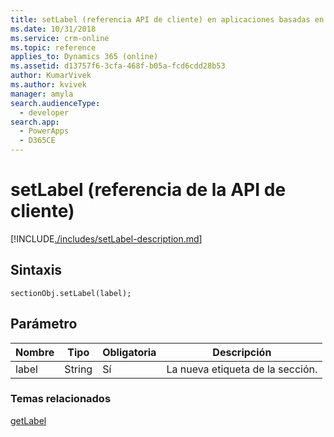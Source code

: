 ```yaml
---
title: setLabel (referencia API de cliente) en aplicaciones basadas en modelo| MicrosoftDocs
ms.date: 10/31/2018
ms.service: crm-online
ms.topic: reference
applies_to: Dynamics 365 (online)
ms.assetid: d13757f6-3cfa-468f-b05a-fcd6cdd28b53
author: KumarVivek
ms.author: kvivek
manager: amyla
search.audienceType:
  - developer
search.app:
  - PowerApps
  - D365CE
---
```

# <a name="setlabel-client-api-reference"></a>setLabel (referencia de la API de cliente)



[!INCLUDE[./includes/setLabel-description.md](./includes/setLabel-description.md)]

## <a name="syntax"></a>Sintaxis

`sectionObj.setLabel(label);`

## <a name="parameter"></a>Parámetro

|Nombre|Tipo|Obligatoria|Descripción|
|--|--|--|--|
|label|String|Sí|La nueva etiqueta de la sección.|

### <a name="related-topics"></a>Temas relacionados

[getLabel](getLabel.md)